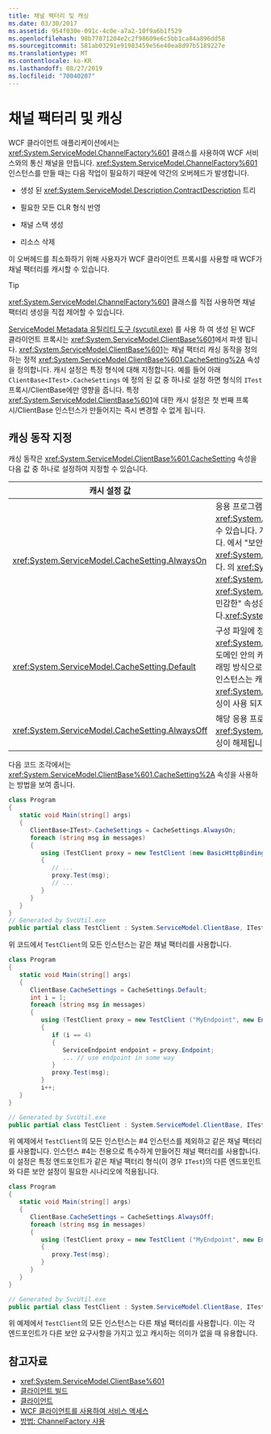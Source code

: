 ```yaml
---
title: 채널 팩터리 및 캐싱
ms.date: 03/30/2017
ms.assetid: 954f030e-091c-4c0e-a7a2-10f9a6b1f529
ms.openlocfilehash: 98b77071204e2c2f98609e6c5bb1ca84a896dd58
ms.sourcegitcommit: 581ab03291e91983459e56e40ea8d97b5189227e
ms.translationtype: MT
ms.contentlocale: ko-KR
ms.lasthandoff: 08/27/2019
ms.locfileid: "70040207"
---
```

# <a name="channel-factory-and-caching"></a>채널 팩터리 및 캐싱

WCF 클라이언트 애플리케이션에서는 <xref:System.ServiceModel.ChannelFactory%601> 클래스를 사용하여 WCF 서비스와의 통신 채널을 만듭니다.  <xref:System.ServiceModel.ChannelFactory%601> 인스턴스를 만들 때는 다음 작업이 필요하기 때문에 약간의 오버헤드가 발생합니다.

- 생성 된 <xref:System.ServiceModel.Description.ContractDescription> 트리

- 필요한 모든 CLR 형식 반영

- 채널 스택 생성

- 리소스 삭제

이 오버헤드를 최소화하기 위해 사용자가 WCF 클라이언트 프록시를 사용할 때 WCF가 채널 팩터리를 캐시할 수 있습니다.

> [!TIP]
> <xref:System.ServiceModel.ChannelFactory%601> 클래스를 직접 사용하면 채널 팩터리 생성을 직접 제어할 수 있습니다.

[ServiceModel Metadata 유틸리티 도구 (svcutil.exe)](../../../../docs/framework/wcf/servicemodel-metadata-utility-tool-svcutil-exe.md) 를 사용 하 여 생성 된 WCF 클라이언트 프록시는 <xref:System.ServiceModel.ClientBase%601>에서 파생 됩니다. <xref:System.ServiceModel.ClientBase%601>는 채널 팩터리 캐싱 동작을 정의하는 정적 <xref:System.ServiceModel.ClientBase%601.CacheSetting%2A> 속성을 정의합니다. 캐시 설정은 특정 형식에 대해 지정합니다. 예를 들어 아래 `ClientBase<ITest>.CacheSettings` 에 정의 된 값 중 하나로 설정 하면 형식의 `ITest`프록시/ClientBase에만 영향을 줍니다. 특정 <xref:System.ServiceModel.ClientBase%601>에 대한 캐시 설정은 첫 번째 프록시/ClientBase 인스턴스가 만들어지는 즉시 변경할 수 없게 됩니다.

## <a name="specifying-caching-behavior"></a>캐싱 동작 지정

캐싱 동작은 <xref:System.ServiceModel.ClientBase%601.CacheSetting> 속성을 다음 값 중 하나로 설정하여 지정할 수 있습니다.

|캐시 설정 값|Description|
|-------------------------|-----------------|
|<xref:System.ServiceModel.CacheSetting.AlwaysOn>|응용 프로그램 도메인 안의 모든 <xref:System.ServiceModel.ClientBase%601> 인스턴스가 캐싱에 참여할 수 있습니다. 개발자는 캐싱에 대해 보안 상의 문제가 없는 것으로 판단했습니다. 에서 "보안에 민감한" 속성에 액세스 하는 경우에 <xref:System.ServiceModel.ClientBase%601> 도 캐싱이 해제 되지 않습니다. 의 <xref:System.ServiceModel.ClientBase%601> <xref:System.ServiceModel.ClientBase%601.Endpoint%2A> "보안<xref:System.ServiceModel.ClientBase%601.ChannelFactory%2A>에 민감한" 속성은 ,및입니다.<xref:System.ServiceModel.ClientBase%601.ClientCredentials%2A>|
|<xref:System.ServiceModel.CacheSetting.Default>|구성 파일에 정의된 엔드포인트에서 만든 <xref:System.ServiceModel.ClientBase%601> 인스턴스만 응용 프로그램 도메인 안의 캐싱에 참여할 수 있습니다. 해당 응용 프로그램 도메인에서 프로그래밍 방식으로 생성된 모든 <xref:System.ServiceModel.ClientBase%601> 인스턴스는 캐싱에 참여하지 않습니다. 또한 "보안이 중요 한" 속성에 액세스 한 <xref:System.ServiceModel.ClientBase%601> 후에는 인스턴스에 대해 캐싱이 사용 되지 않습니다.|
|<xref:System.ServiceModel.CacheSetting.AlwaysOff>|해당 응용 프로그램 도메인 안에서 특정 형식의 <xref:System.ServiceModel.ClientBase%601>의 모든 인스턴스에 대한 캐싱이 해제됩니다.|

다음 코드 조각에서는 <xref:System.ServiceModel.ClientBase%601.CacheSetting%2A> 속성을 사용하는 방법을 보여 줍니다.

```csharp
class Program
{
   static void Main(string[] args)
   {
      ClientBase<ITest>.CacheSettings = CacheSettings.AlwaysOn;
      foreach (string msg in messages)
      {
         using (TestClient proxy = new TestClient (new BasicHttpBinding(), new EndpointAddress(address)))
         {
            // ...
            proxy.Test(msg);
            // ...
         }
      }
   }
}
// Generated by SvcUtil.exe
public partial class TestClient : System.ServiceModel.ClientBase, ITest { }
```

위 코드에서 `TestClient`의 모든 인스턴스는 같은 채널 팩터리를 사용합니다.

```csharp
class Program
{
   static void Main(string[] args)
   {
      ClientBase.CacheSettings = CacheSettings.Default;
      int i = 1;
      foreach (string msg in messages)
      {
         using (TestClient proxy = new TestClient ("MyEndpoint", new EndpointAddress(address)))
         {
            if (i == 4)
            {
               ServiceEndpoint endpoint = proxy.Endpoint;
               ... // use endpoint in some way
            }
            proxy.Test(msg);
         }
         i++;
   }
}

// Generated by SvcUtil.exe
public partial class TestClient : System.ServiceModel.ClientBase, ITest {}
```

위 예제에서 `TestClient`의 모든 인스턴스는 #4 인스턴스를 제외하고 같은 채널 팩터리를 사용합니다. 인스턴스 #4는 전용으로 특수하게 만들어진 채널 팩터리를 사용합니다. 이 설정은 특정 엔드포인트가 같은 채널 팩터리 형식(이 경우 `ITest`)의 다른 엔드포인트와 다른 보안 설정이 필요한 시나리오에 적용됩니다.

```csharp
class Program
{
   static void Main(string[] args)
   {
      ClientBase.CacheSettings = CacheSettings.AlwaysOff;
      foreach (string msg in messages)
      {
         using (TestClient proxy = new TestClient ("MyEndpoint", new EndpointAddress(address)))
         {
            proxy.Test(msg);
         }
      }
   }
}

// Generated by SvcUtil.exe
public partial class TestClient : System.ServiceModel.ClientBase, ITest {}
```

위 예제에서 `TestClient`의 모든 인스턴스는 다른 채널 팩터리를 사용합니다. 이는 각 엔드포인트가 다른 보안 요구사항을 가지고 있고 캐시하는 의미가 없을 때 유용합니다.

## <a name="see-also"></a>참고자료

- <xref:System.ServiceModel.ClientBase%601>
- [클라이언트 빌드](../../../../docs/framework/wcf/building-clients.md)
- [클라이언트](../../../../docs/framework/wcf/feature-details/clients.md)
- [WCF 클라이언트를 사용하여 서비스 액세스](../../../../docs/framework/wcf/accessing-services-using-a-wcf-client.md)
- [방법: ChannelFactory 사용](../../../../docs/framework/wcf/feature-details/how-to-use-the-channelfactory.md)
